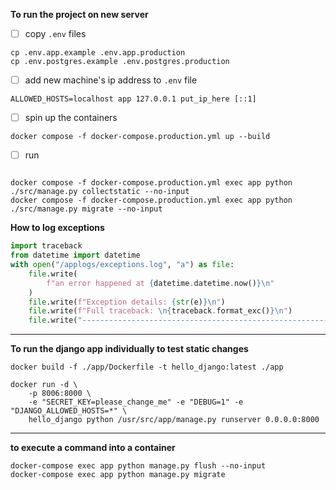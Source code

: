 **To run the project on new server**

- [ ] copy `.env` files

```shell
cp .env.app.example .env.app.production
cp .env.postgres.example .env.postgres.production
```
- [ ] add new machine's ip address to `.env` file
```shell
ALLOWED_HOSTS=localhost app 127.0.0.1 put_ip_here [::1]
```

- [ ] spin up the containers
```shell
docker compose -f docker-compose.production.yml up --build
```
- [ ] run
```shell

docker compose -f docker-compose.production.yml exec app python ./src/manage.py collectstatic --no-input
docker compose -f docker-compose.production.yml exec app python ./src/manage.py migrate --no-input
```


**How to log exceptions**

```python
import traceback
from datetime import datetime
with open("/applogs/exceptions.log", "a") as file:
    file.write(
        f"an error happened at {datetime.datetime.now()}\n"
    )
    file.write(f"Exception details: {str(e)}\n")
    file.write(f"Full traceback: \n{traceback.format_exc()}\n")
    file.write("-------------------------------------------------------")
```
---
**To run the django app individually to test static changes**
```shell
docker build -f ./app/Dockerfile -t hello_django:latest ./app
```
```shell
docker run -d \
    -p 8006:8000 \
    -e "SECRET_KEY=please_change_me" -e "DEBUG=1" -e "DJANGO_ALLOWED_HOSTS=*" \
    hello_django python /usr/src/app/manage.py runserver 0.0.0.0:8000
```
---
**to execute a command into a container**
```shell
docker-compose exec app python manage.py flush --no-input
docker-compose exec app python manage.py migrate
```
